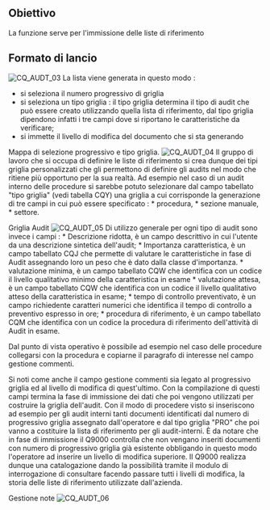 ## Obiettivo
La funzione serve per l'immissione delle liste di riferimento

## Formato di lancio

![CQ_AUDT_03](http://localhost:3000/immagini/MBDOC_OGG-P_CQUM10/CQ_AUDT_03.png)
La lista viene generata in questo modo : 
 - si seleziona il numero progressivo di griglia
 - si seleziona un tipo griglia :  il tipo griglia determina il tipo di audit che può essere creato utilizzando quella lista di riferimento, dal tipo griglia dipendono infatti i tre campi dove si riportano le caratteristiche da verificare;
 - si immette il livello di modifica del documento che si sta generando

Mappa di selezione progressivo e tipo griglia.
![CQ_AUDT_04](http://localhost:3000/immagini/MBDOC_OGG-P_CQUM10/CQ_AUDT_04.png)
Il gruppo di lavoro che si occupa di definire le liste di riferimento si crea dunque dei tipi griglia personalizzati che gli permettono di definire gli audits nel modo che ritiene più opportuno per la sua realtà.
Ad esempio nel caso di un audit interno delle procedure si sarebbe potuto  selezionare dal campo tabellato "tipo griglia" (vedi tabella CQY) una griglia a cui corrisponde la generazione di tre campi in cui può essere specificato : 
 \* procedura,
 \* sezione manuale,
 \* settore.

Griglia Audit
![CQ_AUDT_05](http://localhost:3000/immagini/MBDOC_OGG-P_CQUM10/CQ_AUDT_05.png)
Di utilizzo generale per ogni tipo di audit sono invece i campi : 
 \* Descrizione ridotta, è un campo descrittivo in cui l'utente da una descrizione sintetica dell'audit;
 \* Importanza caratteristica, è un campo tabellato CQJ che permette di valutare le caratteristiche in fase di Audit assegnando loro un peso che è dato dalla classe d'importanza.
 \* valutazione minima, è un campo tabellato CQW che identifica con un codice il livello qualitativo minimo della caratteristica in esame
 \* valutazione attesa, è un campo tabellato CQW che identifica con un codice il livello qualitativo atteso della caratteristica in esame;
 \* tempo di controllo preventivato, è un campo richiedente caratteri numerici che identifica il tempo di controllo a preventivo espresso in ore;
 \* procedura di riferimento, è un campo tabellato CQM che identifica con un codice la procedura di riferimento dell'attività di Audit in esame.

Dal punto di vista operativo è possibile ad esempio nel caso delle procedure collegarsi con la procedura e copiarne il paragrafo di interesse nel campo gestione commenti.

Si noti come anche il campo gestione commenti sia legato al progressivo griglia ed al livello di modifica di quest'ultimo. Con la compilazione di questi campi termina la fase di immissione dei dati che poi vengono utilizzati per costruire la griglia dell'audit. Con il modo di procedere visto si inseriscono ad esempio per gli audit interni tanti documenti identificati dal numero di progressivo griglia assegnato dall'operatore e dal tipo griglia "PRO" che poi vanno a costituire la lista di riferimento per gli audit-interni. È da notare che in fase di immissione il Q9000 controlla che non vengano inseriti documenti con numero di progressivo griglia già esistente obbligando in questo modo l'operatore ad inserire un livello di modifica superiore. Il Q9000 realizza dunque una catalogazione dando la possibilità tramite il modulo di interrogazione di consultare facendo passare tutti i livelli di modifica, la storia delle liste di riferimento utilizzate dall'azienda.

Gestione note
![CQ_AUDT_06](http://localhost:3000/immagini/MBDOC_OGG-P_CQUM10/CQ_AUDT_06.png)